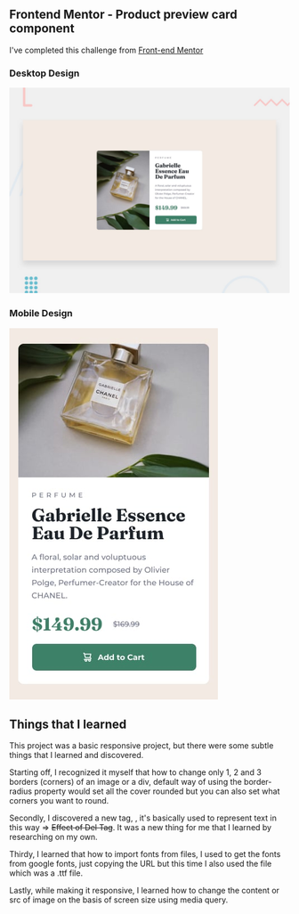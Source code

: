 ## Frontend Mentor - Product preview card component

I've completed this challenge from [Front-end Mentor](https://www.frontendmentor.io)

### Desktop Design

![Design preview for the Product preview card component coding challenge](design/desktop-preview.jpg)

### Mobile Design

![Design preview for the Product preview card component coding challenge](design/mobile-design.jpg) 

## Things that I learned
This project was a basic responsive project, but there were some subtle things that I learned and discovered. 

Starting off, I recognized it myself that how to change only 1, 2 and 3 borders (corners) of an image or a div, default way of using the border-radius property would set all the cover rounded but you can also set what corners you want to round.

Secondly, I discovered a new tag, <del></del>, it's basically used to represent text in this way => <s>Effect of Del Tag</s>. It was a new thing for me that I learned by researching on my own.

Thirdy, I learned that how to import fonts from files, I used to get the fonts from google fonts, just copying the URL but this time I also used the file which was a .ttf file.

Lastly, while making it responsive, I learned how to change the content or src of image on the basis of screen size using media query. 


